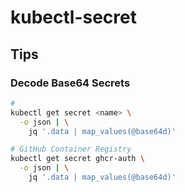 # kubectl-secret

<!--
kubectl create configmap store \
  --from-literal=sf_domain=acme.k8s.orb.local \
  --from-literal=admin_domain=acme-admin.k8s.orb.local
-->

## Tips

### Decode Base64 Secrets

```sh
#
kubectl get secret <name> \
  -o json | \
    jq '.data | map_values(@base64d)'

# GitHub Container Registry
kubectl get secret ghcr-auth \
  -o json | \
    jq '.data | map_values(@base64d)'
```
